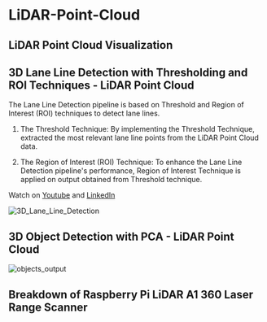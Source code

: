 # LiDAR-Point-Cloud

## LiDAR Point Cloud Visualization


## 3D Lane Line Detection with Thresholding and ROI Techniques - LiDAR Point Cloud

The Lane Line Detection pipeline is based on Threshold and Region of Interest (ROI) techniques to detect lane lines.

1. The Threshold Technique: By implementing the Threshold Technique, extracted the most relevant lane line points from the LiDAR Point Cloud data.

2. The Region of Interest (ROI) Technique: To enhance the Lane Line Detection pipeline's performance, Region of Interest Technique is applied on output obtained from Threshold technique.

Watch on [Youtube](https://youtu.be/v7u8H33QNxs) and [LinkedIn](https://www.linkedin.com/posts/sami-uddin-a6b40b20a_3dperception-lidar-lanelinedetection-activity-7094165411256049664-vb3r?utm_source=share&utm_medium=member_desktop)

![3D_Lane_Line_Detection](https://github.com/SamiUddin-tech/LiDAR-Point-Cloud/assets/81253183/34b73562-abe5-4079-b7d6-7c8cdc84739c)

## 3D Object Detection with PCA - LiDAR Point Cloud

![objects_output](https://github.com/SamiUddin-tech/LiDAR-Point-Cloud/assets/81253183/4772ab5f-0472-491d-8363-ccdec36eef6e)

## Breakdown of Raspberry Pi LiDAR A1 360 Laser Range Scanner
